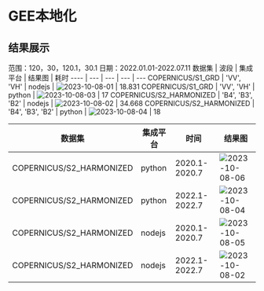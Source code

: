 # GEE本地化
## 结果展示
范围：120，30，120.1，30.1
日期：2022.01.01-2022.07.11
数据集 | 波段 | 集成平台 | 结果图 | 耗时
----  | --- | --- | --- | ---
COPERNICUS/S1_GRD | 'VV', 'VH' | nodejs | ![2023-10-08-01](https://github.com/ZYJ-Group/Tanghy/assets/94824386/71c1d2b1-a412-4092-97cb-dd40a10b76d2) | 18.831
COPERNICUS/S1_GRD | 'VV', 'VH' | python | ![2023-10-08-03](https://github.com/ZYJ-Group/Tanghy/assets/94824386/fb72cd57-88b3-4eb8-8f20-4d05108cec42) | 17
COPERNICUS/S2_HARMONIZED | 'B4', 'B3', 'B2' | nodejs | ![2023-10-08-02](https://github.com/ZYJ-Group/Tanghy/assets/94824386/a074b7c2-9427-4d0d-abdc-02efcde4f4b4) | 34.668
COPERNICUS/S2_HARMONIZED | 'B4', 'B3', 'B2' | python | ![2023-10-08-04](https://github.com/ZYJ-Group/Tanghy/assets/94824386/f068f740-870a-4817-9e0f-1ed96aefaab8) | 18

数据集 | 集成平台 | 时间 | 结果图
----  | --- | --- | --- 
COPERNICUS/S2_HARMONIZED | python | 2020.1-2020.7 | ![2023-10-08-06](https://github.com/ZYJ-Group/Tanghy/assets/94824386/dab11f23-dbee-4a2a-a15d-e439bbb0e4fa)
COPERNICUS/S2_HARMONIZED | python | 2022.1-2022.7 | ![2023-10-08-04](https://github.com/ZYJ-Group/Tanghy/assets/94824386/f068f740-870a-4817-9e0f-1ed96aefaab8) 
COPERNICUS/S2_HARMONIZED | nodejs | 2020.1-2020.7 | ![2023-10-08-05](https://github.com/ZYJ-Group/Tanghy/assets/94824386/c57542f7-b1f1-482d-94b6-a213552f4239) 
COPERNICUS/S2_HARMONIZED | nodejs | 2022.1-2022.7 | ![2023-10-08-02](https://github.com/ZYJ-Group/Tanghy/assets/94824386/ae82f207-cc21-4d91-82a4-bf2a8761b8ef) 
